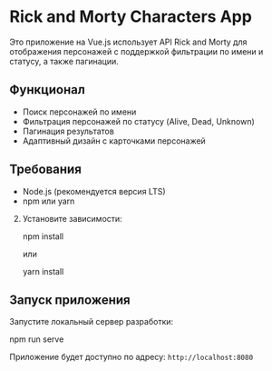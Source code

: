 # Rick and Morty Characters App

Это приложение на Vue.js использует API Rick and Morty для отображения персонажей с поддержкой фильтрации по имени и статусу, а также пагинации.

## Функционал

- Поиск персонажей по имени
- Фильтрация персонажей по статусу (Alive, Dead, Unknown)
- Пагинация результатов
- Адаптивный дизайн с карточками персонажей

## Требования

- Node.js (рекомендуется версия LTS)
- npm или yarn


2. Установите зависимости:

   npm install

   или

   yarn install


## Запуск приложения

Запустите локальный сервер разработки:

npm run serve

Приложение будет доступно по адресу: `http://localhost:8080`

